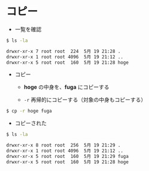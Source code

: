 # コピー

- 一覧を確認

```bash
$ ls -la

drwxr-xr-x 7 root root  224  5月 19 21:28 .
drwxr-xr-x 1 root root 4096  5月 19 21:12 ..
drwxr-xr-x 5 root root  160  5月 19 21:28 hoge
```

- コピー

  - **hoge** の中身を、**fuga** にコピーする

  - `-r` 再帰的にコピーする（対象の中身もコピーする）

```bash
$ cp -r hoge fuga
```

- コピーされた

```bash
$ ls -la

drwxr-xr-x 8 root root  256  5月 19 21:29 .
drwxr-xr-x 1 root root 4096  5月 19 21:12 ..
drwxr-xr-x 5 root root  160  5月 19 21:29 fuga
drwxr-xr-x 5 root root  160  5月 19 21:28 hoge
```
